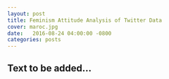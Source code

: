 ```yaml
---
layout: post
title: Feminism Attitude Analysis of Twitter Data
cover: maroc.jpg
date:   2016-08-24 04:00:00 -0800
categories: posts
---
```


## Text to be added...
